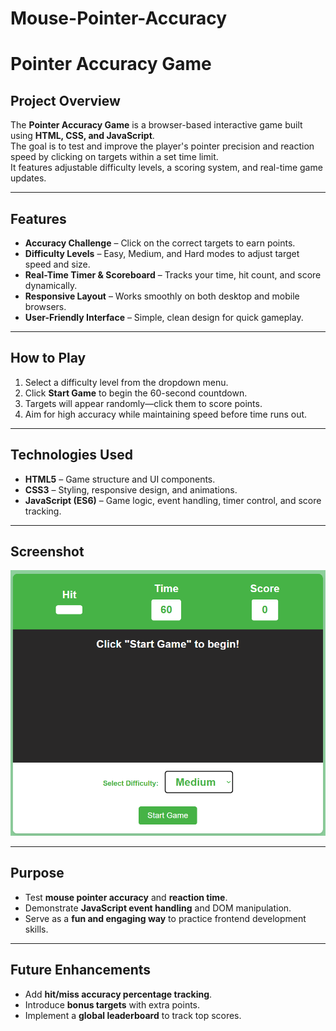 # Mouse-Pointer-Accuracy

# Pointer Accuracy Game

## Project Overview
The **Pointer Accuracy Game** is a browser-based interactive game built using **HTML, CSS, and JavaScript**.  
The goal is to test and improve the player's pointer precision and reaction speed by clicking on targets within a set time limit.  
It features adjustable difficulty levels, a scoring system, and real-time game updates.

---

## Features
- **Accuracy Challenge** – Click on the correct targets to earn points.  
- **Difficulty Levels** – Easy, Medium, and Hard modes to adjust target speed and size.  
- **Real-Time Timer & Scoreboard** – Tracks your time, hit count, and score dynamically.  
- **Responsive Layout** – Works smoothly on both desktop and mobile browsers.  
- **User-Friendly Interface** – Simple, clean design for quick gameplay.

---

## How to Play
1. Select a difficulty level from the dropdown menu.  
2. Click **Start Game** to begin the 60-second countdown.  
3. Targets will appear randomly—click them to score points.  
4. Aim for high accuracy while maintaining speed before time runs out.  

---

## Technologies Used
- **HTML5** – Game structure and UI components.  
- **CSS3** – Styling, responsive design, and animations.  
- **JavaScript (ES6)** – Game logic, event handling, timer control, and score tracking.

---

## Screenshot
![Pointer Accuracy Game](Snapshot%20for%20project.png)

---

## Purpose
- Test **mouse pointer accuracy** and **reaction time**.  
- Demonstrate **JavaScript event handling** and DOM manipulation.  
- Serve as a **fun and engaging way** to practice frontend development skills.

---

## Future Enhancements
- Add **hit/miss accuracy percentage tracking**.  
- Introduce **bonus targets** with extra points.  
- Implement a **global leaderboard** to track top scores.
